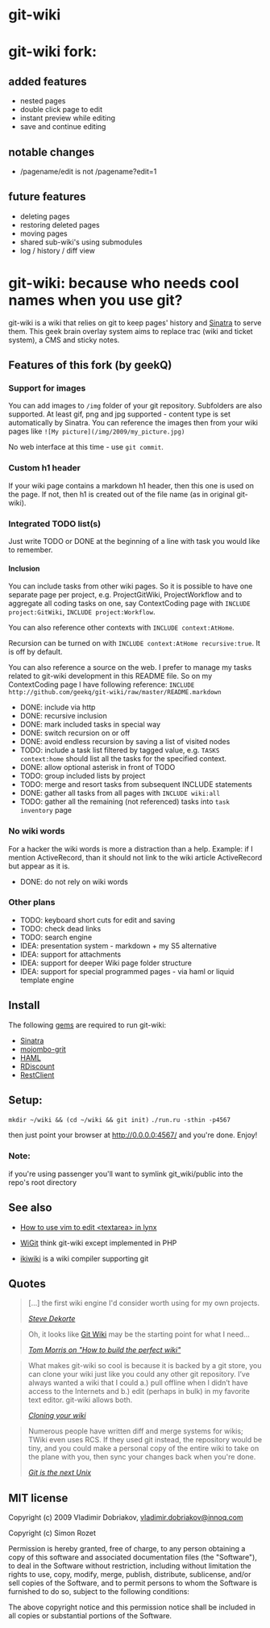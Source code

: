 git-wiki
========
# git-wiki fork:

## added features
- nested pages
- double click page to edit
- instant preview while editing
- save and continue editing

## notable changes
- /pagename/edit is not /pagename?edit=1

## future features
- deleting pages
- restoring deleted pages
- moving pages
- shared sub-wiki's using submodules
- log / history / diff view

git-wiki: because who needs cool names when you use git?
========================================================

git-wiki is a wiki that relies on git to keep pages' history and
[Sinatra][] to serve them.  This geek brain overlay system aims to
replace trac (wiki and ticket system), a CMS and sticky notes.

Features of this fork (by geekQ)
---------------------

### Support for images

You can add images to `/img` folder of your git repository. Subfolders
are also supported. At least gif, png and jpg supported - content type
is set automatically by Sinatra. You can reference the images then from
your wiki pages like `![My picture](/img/2009/my_picture.jpg)`

No web interface at this time - use `git commit`.


### Custom h1 header

If your wiki page contains a markdown h1 header, then this one is used
on the page. If not, then h1 is created out of the file name (as in
original git-wiki).


### Integrated TODO list(s)

Just write TODO or DONE at the beginning of a line with task you would
like to remember.


#### Inclusion

You can include tasks from other wiki pages. So it is possible to have
one separate page per project, e.g. ProjectGitWiki, ProjectWorkflow and
to aggregate all coding tasks on one, say ContextCoding page with
`INCLUDE project:GitWiki`, `INCLUDE project:Workflow`. 

You can also reference other contexts with `INCLUDE context:AtHome`.

Recursion can be turned on with `INCLUDE context:AtHome recursive:true`.
It is off by default.

You can also reference a source on the web. I prefer to manage my tasks
related to git-wiki development in this README file. So on my
ContextCoding page I have following reference: `INCLUDE
http://github.com/geekq/git-wiki/raw/master/README.markdown`

* DONE: include via http
* DONE: recursive inclusion
* DONE: mark included tasks in special way
* DONE: switch recursion on or off
* DONE: avoid endless recursion by saving a list of visited nodes
* TODO: include a task list filtered by tagged value, e.g.  `TASKS context:home` should list all the tasks for the specified context.
* DONE: allow optional asterisk in front of TODO
* TODO: group included lists by project
* TODO: merge and resort tasks from subsequent INCLUDE statements
* DONE: gather all tasks from all pages with `INCLUDE wiki:all`
* TODO: gather all the remaining (not referenced) tasks into `task inventory` page

### No wiki words

For a hacker the wiki words is more a distraction than a help. Example:
if I mention ActiveRecord, than it should not link to the wiki article
ActiveRecord but appear as it is.

* DONE: do not rely on wiki words

### Other plans

* TODO: keyboard short cuts for edit and saving
* TODO: check dead links
* TODO: search engine
* IDEA: presentation system - markdown + my S5 alternative
* IDEA: support for attachments
* IDEA: support for deeper Wiki page folder structure
* IDEA: support for special programmed pages - via haml or liquid template engine


Install
-------

The following [gems][] are required to run git-wiki:

- [Sinatra][]
- [mojombo-grit][]
- [HAML][]
- [RDiscount][]
- [RestClient][]

## Setup:
`mkdir ~/wiki && (cd ~/wiki && git init)` `./run.ru -sthin -p4567`

then just point your browser at <http://0.0.0.0:4567/> and you're done. Enjoy!

### Note:
if you're using passenger you'll want to symlink git_wiki/public into the repo's root directory 

See also
--------

- [How to use vim to edit &lt;textarea&gt; in lynx][tip]
- [WiGit][] think git-wiki except implemented in PHP
- [ikiwiki][] is a wiki compiler supporting git


  [Sinatra]: http://www.sinatrarb.com
  [GitHub]: http://github.com/sr/git-wiki
  [forks]: http://github.com/sr/git-wiki/network
  [al3x]: http://github.com/al3x/gitwiki
  [gems]: http://www.rubygems.org/
  [mojombo-grit]: http://github.com/mojombo/grit
  [HAML]: http://haml.hamptoncatlin.com
  [RDiscount]: http://github.com/rtomayko/rdiscount
  [RestClient]: http://github.com/archiloque/rest-client 
  [tip]: http://wiki.infogami.com/using_lynx_&_vim_with_infogami
  [WiGit]: http://el-tramo.be/software/wigit
  [ikiwiki]: http://ikiwiki.info

Quotes
------

<blockquote>
<p>[...] the first wiki engine I'd consider worth using for my own projects.</p>
<p><cite>
<a href="http://www.dekorte.com/blog/blog.cgi?do=item&amp;id=3319">
Steve Dekorte</a>
</cite></p>
</blockquote>

<blockquote>
<p>Oh, it looks like <a href="http://atonie.org/2008/02/git-wiki">Git Wiki</a>
may be the starting point for what I need...</p>
<p><cite><a href="http://tommorris.org/blog/2008/03/09#pid2761430">
Tom Morris on "How to build the perfect wiki"</a></cite></p>
</blockquote>

<blockquote>
<p>What makes git-wiki so cool is because it is backed by a git store,
you can clone your wiki just like you could any other git repository.
I’ve always wanted a wiki that I could a.) pull offline when I didn’t
have access to the Internets and b.) edit (perhaps in bulk)
in my favorite text editor. git-wiki allows both.</p>
<p><cite><a href="http://github.com/willcodeforfoo/git-wiki/wikis">
Cloning your wiki</a></cite></p>
</blockquote>

<blockquote>
<p>Numerous people have written diff and merge systems for wikis;
TWiki even uses RCS. If they used git instead, the repository would be tiny, and
you could make a personal copy of the entire wiki to take on the plane with you,
then sync your changes back when you're done.</p>
<p><cite><a href="http://www.advogato.org/person/apenwarr/diary/371.html">
Git is the next Unix</a></cite></p>
</blockquote>


MIT license
-----------
Copyright (c) 2009 Vladimir Dobriakov, vladimir.dobriakov@innoq.com

Copyright (c) Simon Rozet
 
Permission is hereby granted, free of charge, to any person obtaining
a copy of this software and associated documentation files (the
"Software"), to deal in the Software without restriction, including
without limitation the rights to use, copy, modify, merge, publish,
distribute, sublicense, and/or sell copies of the Software, and to
permit persons to whom the Software is furnished to do so, subject to
the following conditions:
 
The above copyright notice and this permission notice shall be
included in all copies or substantial portions of the Software.
 
